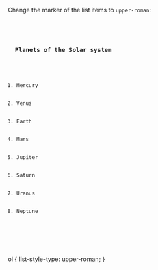 Change the marker of the list items to `upper-roman`:

<codeblock language="css" type="exercise" testMode="fixedInput">
<code>
<panel language="html">
<h3>
  Planets of the Solar system
</h3>
<ol>
  <li>Mercury</li>
  <li>Venus</li>
  <li>Earth</li>
  <li>Mars</li>
  <li>Jupiter</li>
  <li>Saturn</li>
  <li>Uranus</li>
  <li>Neptune</li>
</ol>
</panel>
<panel language="css">

</panel>
</code>

<solution>
ol {
  list-style-type: upper-roman;
}
</solution>
</codeblock>